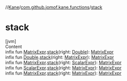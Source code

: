 //[Kane](../index.md)/[com.github.jomof.kane.functions](index.md)/[stack](stack.md)



# stack  
[jvm]  
Content  
infix fun [MatrixExpr](../com.github.jomof.kane.impl/-matrix-expr/index.md).[stack](stack.md)(right: [Double](https://kotlinlang.org/api/latest/jvm/stdlib/kotlin/-double/index.html)): [MatrixExpr](../com.github.jomof.kane.impl/-matrix-expr/index.md)  
infix fun [Double](https://kotlinlang.org/api/latest/jvm/stdlib/kotlin/-double/index.html).[stack](stack.md)(right: [MatrixExpr](../com.github.jomof.kane.impl/-matrix-expr/index.md)): [MatrixExpr](../com.github.jomof.kane.impl/-matrix-expr/index.md)  
infix fun [MatrixExpr](../com.github.jomof.kane.impl/-matrix-expr/index.md).[stack](stack.md)(right: [ScalarExpr](../com.github.jomof.kane.impl/-scalar-expr/index.md)): [MatrixExpr](../com.github.jomof.kane.impl/-matrix-expr/index.md)  
infix fun [ScalarExpr](../com.github.jomof.kane.impl/-scalar-expr/index.md).[stack](stack.md)(right: [MatrixExpr](../com.github.jomof.kane.impl/-matrix-expr/index.md)): [MatrixExpr](../com.github.jomof.kane.impl/-matrix-expr/index.md)  
infix fun [MatrixExpr](../com.github.jomof.kane.impl/-matrix-expr/index.md).[stack](stack.md)(right: [MatrixExpr](../com.github.jomof.kane.impl/-matrix-expr/index.md)): [MatrixExpr](../com.github.jomof.kane.impl/-matrix-expr/index.md)  



